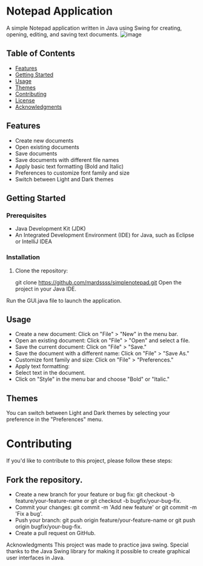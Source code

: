 # Notepad Application

A simple Notepad application written in Java using Swing for creating, opening, editing, and saving text documents.
![image](https://github.com/Mardssss/SimpleNotepad/assets/136364324/bda75475-6770-4166-b2d3-db021962e38a)


## Table of Contents

- [Features](#features)
- [Getting Started](#getting-started)
- [Usage](#usage)
- [Themes](#themes)
- [Contributing](#contributing)
- [License](#license)
- [Acknowledgments](#acknowledgments)

## Features

- Create new documents
- Open existing documents
- Save documents
- Save documents with different file names
- Apply basic text formatting (Bold and Italic)
- Preferences to customize font family and size
- Switch between Light and Dark themes

## Getting Started

### Prerequisites

- Java Development Kit (JDK)
- An Integrated Development Environment (IDE) for Java, such as Eclipse or IntelliJ IDEA

### Installation

1. Clone the repository:

   
   git clone https://github.com/mardssss/simplenotepad.git
Open the project in your Java IDE.

Run the GUI.java file to launch the application.

## Usage
- Create a new document: Click on "File" > "New" in the menu bar.
- Open an existing document: Click on "File" > "Open" and select a file.
- Save the current document: Click on "File" > "Save."
- Save the document with a different name: Click on "File" > "Save As."
- Customize font family and size: Click on "File" > "Preferences."
- Apply text formatting:
- Select text in the document.
- Click on "Style" in the menu bar and choose "Bold" or "Italic."
## Themes
You can switch between Light and Dark themes by selecting your preference in the "Preferences" menu.

# Contributing
If you'd like to contribute to this project, please follow these steps:

## Fork the repository.
- Create a new branch for your feature or bug fix: git checkout -b feature/your-feature-name or git checkout -b bugfix/your-bug-fix.
- Commit your changes: git commit -m 'Add new feature' or git commit -m 'Fix a bug'.
- Push your branch: git push origin feature/your-feature-name or git push origin bugfix/your-bug-fix.
- Create a pull request on GitHub.

Acknowledgments
This project was made to practice java swing.
Special thanks to the Java Swing library for making it possible to create graphical user interfaces in Java.
